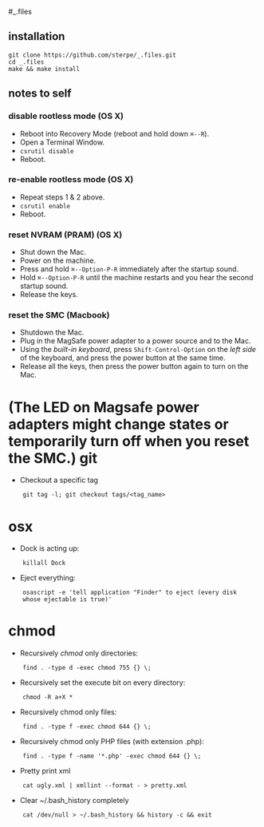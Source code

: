 #_.files


## installation
	git clone https://github.com/sterpe/_.files.git
	cd _.files
	make && make install

## notes to self

### disable rootless mode (OS X)
- Reboot into Recovery Mode (reboot and hold down `⌘--R`).
- Open a Terminal Window.
- `csrutil disable`
- Reboot.

### re-enable rootless mode (OS X)
- Repeat steps 1 & 2 above.
- `csrutil enable`
- Reboot.

### reset NVRAM (PRAM) (OS X)
- Shut down the Mac.
- Power on the machine.
- Press and hold `⌘--Option-P-R` immediately after the startup sound.
- Hold `⌘--Option-P-R` until the machine restarts and you hear the second startup sound.
- Release the keys.

### reset the SMC (Macbook)
- Shutdown the Mac.
- Plug in the MagSafe power adapter to a power source and to the Mac.
- Using the _built-in keyboard_, press `Shift-Control-Option` on the _left side_
of the keyboard, and press the power button at the same time.
- Release all the keys, then press the power button again to turn on the Mac.

(The LED on Magsafe power adapters might change states or temporarily turn off
when you reset the SMC.)
git
===
* Checkout a specific tag

````
	git tag -l; git checkout tags/<tag_name>
````

osx
===
* Dock is acting up:

````
	killall Dock
````

* Eject everything:

````
	osascript -e 'tell application "Finder" to eject (every disk 
	whose ejectable is true)'
````

chmod
===

* Recursively *chmod* only directories:

````
	find . -type d -exec chmod 755 {} \;
````

* Recursively set the execute bit on every directory:

````
	chmod -R a+X *
````

* Recursively chmod only files:

````
	find . -type f -exec chmod 644 {} \;
````

* Recursively chmod only PHP files (with extension .php):

````
	find . -type f -name '*.php' -exec chmod 644 {} \;
````

* Pretty print xml

```
	cat ugly.xml | xmllint --format - > pretty.xml
```

* Clear ~/.bash_history completely

```
	cat /dev/null > ~/.bash_history && history -c && exit
```
